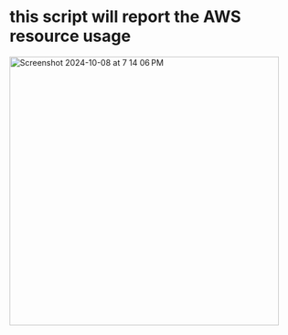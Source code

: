 # this script will report the AWS resource usage
<img width="471" alt="Screenshot 2024-10-08 at 7 14 06 PM" src="https://github.com/user-attachments/assets/a13e436e-6475-42f9-9eb2-805179795cbe">


